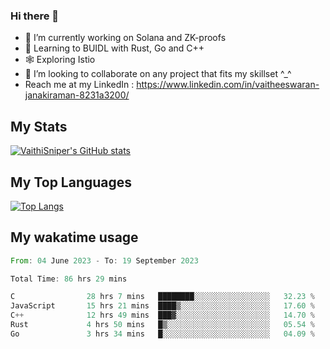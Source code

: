 ### Hi there 👋

- 🔭 I’m currently working on Solana and ZK-proofs
- 📖 Learning to BUIDL with Rust, Go and C++
- 🕸️ Exploring Istio
- 👯 I’m looking to collaborate on any project that fits my skillset ^_^
- Reach me at my LinkedIn : https://www.linkedin.com/in/vaitheeswaran-janakiraman-8231a3200/

## My Stats
[![VaithiSniper's GitHub stats](https://github-readme-stats.vercel.app/api?username=VaithiSniper&hide=stars&theme=radical)](https://github.com/anuraghazra/github-readme-stats)

## My Top Languages

[![Top Langs](https://github-readme-stats.vercel.app/api/top-langs/?username=VaithiSniper&layout=compact)](https://github.com/anuraghazra/github-readme-stats)

## My wakatime usage

<!--START_SECTION:waka-->

```rust
From: 04 June 2023 - To: 19 September 2023

Total Time: 86 hrs 29 mins

C                28 hrs 7 mins   ████████░░░░░░░░░░░░░░░░░   32.23 %
JavaScript       15 hrs 21 mins  ████▒░░░░░░░░░░░░░░░░░░░░   17.60 %
C++              12 hrs 49 mins  ███▓░░░░░░░░░░░░░░░░░░░░░   14.70 %
Rust             4 hrs 50 mins   █▒░░░░░░░░░░░░░░░░░░░░░░░   05.54 %
Go               3 hrs 34 mins   █░░░░░░░░░░░░░░░░░░░░░░░░   04.09 %
```

<!--END_SECTION:waka-->
